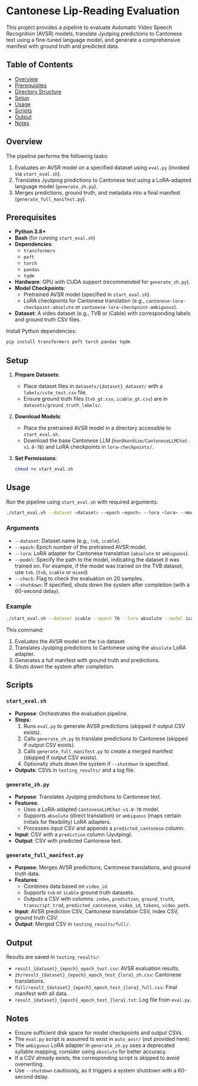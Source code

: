 # Cantonese Lip-Reading Evaluation

This project provides a pipeline to evaluate Automatic Video Speech Recognition (AVSR) models, translate Jyutping predictions to Cantonese text using a fine-tuned language model, and generate a comprehensive manifest with ground truth and predicted data.



## Table of Contents

- [Overview](#overview)
- [Prerequisites](#prerequisites)
- [Directory Structure](#directory-structure)
- [Setup](#setup)
- [Usage](#usage)
- [Scripts](#scripts)
- [Output](#output)
- [Notes](#notes)



## Overview

The pipeline performs the following tasks:
1. Evaluates an AVSR model on a specified dataset using `eval.py` (invoked via `start_eval.sh`).
2. Translates Jyutping predictions to Cantonese text using a LoRA-adapted language model (`generate_zh.py`).
3. Merges predictions, ground truth, and metadata into a final manifest (`generate_full_manifest.py`).



## Prerequisites

- **Python 3.8+**
- **Bash** (for running `start_eval.sh`)
- **Dependencies**:
  - `transformers`
  - `peft`
  - `torch`
  - `pandas`
  - `tqdm`
- **Hardware**: GPU with CUDA support (recommended for `generate_zh.py`).
- **Model Checkpoints**:
  - Pretrained AVSR model (specified in `start_eval.sh`).
  - LoRA checkpoints for Cantonese translation (e.g., `cantonese-lora-checkpoint-absolute` or `cantonese-lora-checkpoint-ambiguous`).
- **Dataset**: A video dataset (e.g., TVB or iCable) with corresponding labels and ground truth CSV files.

Install Python dependencies:
```bash
pip install transformers peft torch pandas tqdm
```



## Setup

1. **Prepare Datasets**:
   - Place dataset files in `datasets/{dataset}_dataset/` with a `labels/cstm_test.csv` file.
   - Ensure ground truth files (`tvb_gt.csv`, `icable_gt.csv`) are in `datasets/ground_truth_labels/`.

2. **Download Models**:
   - Place the pretrained AVSR model in a directory accessible to `start_eval.sh`.
   - Download the base Cantonese LLM (`hon9kon9ize/CantoneseLLMChat-v1.0-7B`) and LoRA checkpoints in `lora-checkpoints/`.

3. **Set Permissions**:
   ```bash
   chmod +x start_eval.sh
   ```



## Usage

Run the pipeline using `start_eval.sh` with required arguments:
```bash
./start_eval.sh --dataset <dataset> --epoch <epoch> --lora <lora> --model <model> [--check] [--shutdown]
```



### Arguments

- `--dataset`: Dataset name (e.g., `tvb`, `icable`).
- `--epoch`: Epoch number of the pretrained AVSR model.
- `--lora`: LoRA adapter for Cantonese translation (`absolute` or `ambiguous`).
- `--model`: Specify the path to the model, indicating the dataset it was trained on. For example, if the model was trained on the TVB dataset, use `tvb`. (`tvb`, `icable` or `mixed`)
- `--check`: Flag to check the evaluation on 20 samples.
- `--shutdown`: If specified, shuts down the system after completion (with a 60-second delay).



### Example

```bash
./start_eval.sh --dataset icable --epoch 76 --lora absolute --model icable --check
```

This command:
1. Evaluates the AVSR model on the `tvb` dataset.
2. Translates Jyutping predictions to Cantonese using the `absolute` LoRA adapter.
3. Generates a full manifest with ground truth and predictions.
4. Shuts down the system after completion.



## Scripts

### `start_eval.sh`
- **Purpose**: Orchestrates the evaluation pipeline.
- **Steps**:
  1. Runs `eval.py` to generate AVSR predictions (skipped if output CSV exists).
  2. Calls `generate_zh.py` to translate predictions to Cantonese (skipped if output CSV exists).
  3. Calls `generate_full_manifest.py` to create a merged manifest (skipped if output CSV exists).
  4. Optionally shuts down the system if `--shutdown` is specified.
- **Outputs**: CSVs in `testing_results/` and a log file.

### `generate_zh.py`
- **Purpose**: Translates Jyutping predictions to Cantonese text.
- **Features**:
  - Uses a LoRA-adapted `CantoneseLLMChat-v1.0-7B` model.
  - Supports `absolute` (direct translation) or `ambiguous` (maps certain initials for flexibility) LoRA adapters.
  - Processes input CSV and appends a `predicted_cantonese` column.
- **Input**: CSV with a `prediction` column (Jyutping).
- **Output**: CSV with predicted Cantonese text.

### `generate_full_manifest.py`
- **Purpose**: Merges AVSR predictions, Cantonese translations, and ground truth data.
- **Features**:
  - Combines data based on `video_id`.
  - Supports `tvb` or `icable` ground truth datasets.
  - Outputs a CSV with columns: `index`, `prediction`, `ground_truth`, `transcript_trad`, `predicted_cantonese`, `video_id`, `tokens`, `video_path`.
- **Input**: AVSR prediction CSV, Cantonese translation CSV, index CSV, ground truth CSV.
- **Output**: Merged CSV in `testing_results/full/`.



## Output

Results are saved in `testing_results/`:
- `result_{dataset}_{epoch}_epoch_test.csv`: AVSR evaluation results.
- `zh/result_{dataset}_{epoch}_epoch_test_{lora}_zh.csv`: Cantonese translations.
- `full/result_{dataset}_{epoch}_epoch_test_{lora}_full.csv`: Final manifest with all data.
- `result_{dataset}_{epoch}_epoch_test_{lora}.txt`: Log file from `eval.py`.



## Notes

- Ensure sufficient disk space for model checkpoints and output CSVs.
- The `eval.py` script is assumed to exist in `auto_avsr/` (not provided here).
- The `ambiguous` LoRA adapter in `generate_zh.py` uses a deprecated syllable mapping; consider using `absolute` for better accuracy.
- If a CSV already exists, the corresponding script is skipped to avoid overwriting.
- Use `--shutdown` cautiously, as it triggers a system shutdown with a 60-second delay.

